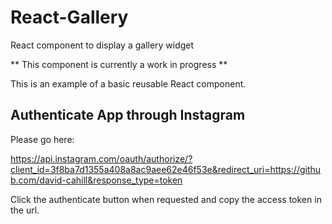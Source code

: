 # React-Gallery
React component to display a gallery widget

** This component is currently a work in progress **

This is an example of a basic reusable React component.

## Authenticate App through Instagram

Please go here:

https://api.instagram.com/oauth/authorize/?client_id=3f8ba7d1355a408a8ac9aee62e46f53e&redirect_uri=https://github.com/david-cahill&response_type=token

Click the authenticate button when requested and copy the access token in the url.
